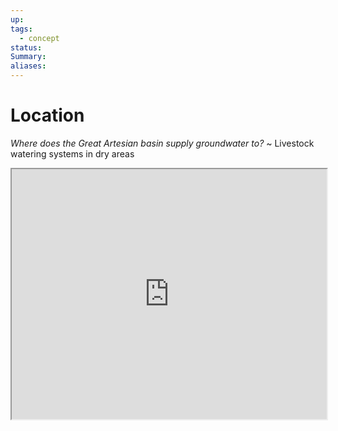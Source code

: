 ```yaml
---
up: 
tags:
  - concept
status: 
Summary:
aliases:
---
```

# Location
*Where does the Great Artesian basin supply groundwater to?*
~
Livestock watering systems in dry areas 
<iframe src="https://www.google.com/search?sca_esv=2cbf6346fec0b2c2&rlz=1C5CHFA_enAU941AU941&sxsrf=ADLYWIIgtzOo9kzLy3mM0Gf3zPcbl4kQPA:1734136093991&q=great+artesian+basin&udm=2&fbs=AEQNm0Aa4sjWe7Rqy32pFwRj0UkWd8nbOJfsBGGB5IQQO6L3J7pRxUp2pI1mXV9fBsfh39LpAWJ-Nb3mi2m4EiVUszBizjj7k1tDSauugkDAVOm1ab7mHft6vFbPn2oZc2v3qXB0m8iRqrDW66UZJzxIomTCF_h2nCEF0EMww0jmP7uFoCojNUtePYSyJ9mFAyZJNubuMHtTTpYqYjitP1iPyqtqAEF94A&sa=X&ved=2ahUKEwjDlf-ugKaKAxU_zDgGHXDvG40QtKgLegQIKRAB&biw=1440&bih=754&dpr=2" style="width:100%; height:400px;"
></iframe>